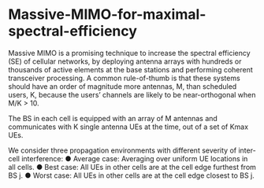 # Massive-MIMO-for-maximal-spectral-efficiency
Massive MIMO is a promising technique to increase
the spectral efficiency (SE) of cellular networks, by deploying
antenna arrays with hundreds or thousands of active elements at
the base stations and performing coherent transceiver
processing. A common rule-of-thumb is that these systems should
have an order of magnitude more antennas, M, than scheduled
users, K, because the users’ channels are likely to be
near-orthogonal when M/K > 10.

The BS in each cell is equipped with an array
of M antennas and communicates with K single
antenna UEs at the time, out of a set of Kmax UEs.

We consider three propagation environments with
different severity of inter-cell interference:
● Average case: Averaging over uniform UE
locations in all cells.
● Best case: All UEs in other cells are at the
cell edge furthest from BS j.
● Worst case: All UEs in other cells are at the
cell edge closest to BS j.
